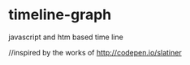 # timeline-graph
javascript and htm based time line 

//inspired by the works of http://codepen.io/slatiner
